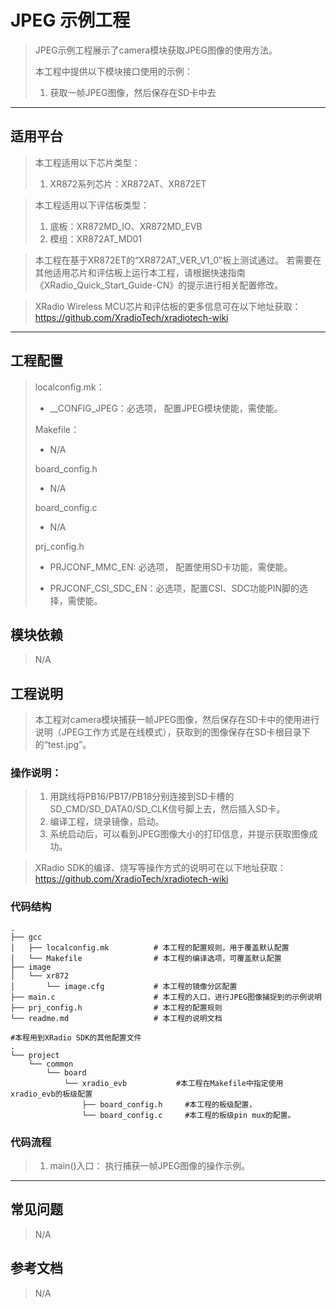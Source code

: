 # JPEG 示例工程

> JPEG示例工程展示了camera模块获取JPEG图像的使用方法。
>
> 本工程中提供以下模块接口使用的示例：
>
> 1. 获取一帧JPEG图像，然后保存在SD卡中去

---

## 适用平台

> 本工程适用以下芯片类型：
>
> 1. XR872系列芯片：XR872AT、XR872ET

> 本工程适用以下评估板类型：
> 1. 底板：XR872MD_IO、XR872MD_EVB
> 2. 模组：XR872AT_MD01

> 本工程在基于XR872ET的“XR872AT_VER_V1_0”板上测试通过。
> 若需要在其他适用芯片和评估板上运行本工程，请根据快速指南《XRadio_Quick_Start_Guide-CN》的提示进行相关配置修改。

> XRadio Wireless MCU芯片和评估板的更多信息可在以下地址获取：
> https://github.com/XradioTech/xradiotech-wiki

---

## 工程配置

> localconfig.mk：
>
> - __CONFIG_JPEG：必选项， 配置JPEG模块使能，需使能。
>
> Makefile：
>
> - N/A
>
> board_config.h
>
> - N/A
>
> board_config.c
>
> - N/A
>
> prj_config.h
>
> - PRJCONF_MMC_EN: 必选项， 配置使用SD卡功能，需使能。
>
> -  PRJCONF_CSI_SDC_EN：必选项，配置CSI、SDC功能PIN脚的选择，需使能。

## 模块依赖

> N/A

## 工程说明

> 本工程对camera模块捕获一帧JPEG图像，然后保存在SD卡中的使用进行说明（JPEG工作方式是在线模式），获取到的图像保存在SD卡根目录下的“test.jpg”。
>

### 操作说明：

> 1. 用跳线将PB16/PB17/PB18分别连接到SD卡槽的SD_CMD/SD_DATA0/SD_CLK信号脚上去，然后插入SD卡。
> 2. 编译工程，烧录镜像，启动。
> 3. 系统启动后，可以看到JPEG图像大小的打印信息，并提示获取图像成功。

> XRadio SDK的编译、烧写等操作方式的说明可在以下地址获取：
> https://github.com/XradioTech/xradiotech-wiki

### 代码结构
```
.
├── gcc
│   ├── localconfig.mk          # 本工程的配置规则，用于覆盖默认配置
│   └── Makefile                # 本工程的编译选项，可覆盖默认配置
├── image
│   └── xr872
│       └── image.cfg           # 本工程的镜像分区配置
├── main.c                      # 本工程的入口，进行JPEG图像捕捉到的示例说明
├── prj_config.h                # 本工程的配置规则
└── readme.md                   # 本工程的说明文档

#本程用到XRadio SDK的其他配置文件
.
└── project
    └── common
        └── board
            └── xradio_evb           #本工程在Makefile中指定使用xradio_evb的板级配置
                ├── board_config.h     #本工程的板级配置，
                └── board_config.c     #本工程的板级pin mux的配置。
```
### 代码流程

> 1. main()入口： 执行捕获一帧JPEG图像的操作示例。
> 

---

## 常见问题

> N/A

## 参考文档

> N/A
